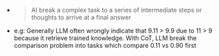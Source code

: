 - > AI break a complex task to a series of intermediate steps or thoughts to arrive at a final answer
- e.g: Generally LLM often wrongly indicate that 9.11 > 9.9 due to 11 > 9 because it retrieve trained knowledge. With CoT, LLM break the comparison problem into tasks which compare 0.11 vs 0.90 first